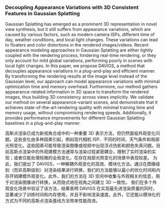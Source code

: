 ### Decoupling Appearance Variations with 3D Consistent Features in Gaussian Splatting

Gaussian Splatting has emerged as a prominent 3D representation in novel view synthesis, but it still suffers from appearance variations, which are caused by various factors, such as modern camera ISPs, different time of day, weather conditions, and local light changes. These variations can lead to floaters and color distortions in the rendered images/videos. Recent appearance modeling approaches in Gaussian Splatting are either tightly coupled with the rendering process, hindering real-time rendering, or they only account for mild global variations, performing poorly in scenes with local light changes. In this paper, we propose DAVIGS, a method that decouples appearance variations in a plug-and-play and efficient manner. By transforming the rendering results at the image level instead of the Gaussian level, our approach can model appearance variations with minimal optimization time and memory overhead. Furthermore, our method gathers appearance-related information in 3D space to transform the rendered images, thus building 3D consistency across views implicitly. We validate our method on several appearance-variant scenes, and demonstrate that it achieves state-of-the-art rendering quality with minimal training time and memory usage, without compromising rendering speeds. Additionally, it provides performance improvements for different Gaussian Splatting baselines in a plug-and-play manner.

高斯点渲染已成为新视角合成中的一种重要 3D 表示方法，但仍然面临外观变化问题。这些变化由多种因素引起，例如现代相机 ISP、不同的时间、天气条件和局部光照变化。这些因素可能导致渲染图像或视频中出现浮点伪影和颜色失真问题。目前高斯点渲染中的外观建模方法通常与渲染过程紧密耦合，限制了实时渲染的实现；或者仅能处理轻微的全局变化，在存在局部光照变化的场景中表现较差。
为此，我们提出了 DAVIGS，一种解耦外观变化的高效、模块化方法。通过在图像级别（而非高斯级别）对渲染结果进行转换，我们的方法能够以最小的优化时间和内存开销建模外观变化。此外，我们的方法在 3D 空间中收集与外观相关的信息，用于对渲染图像进行转换，从而隐式地在视角之间建立 3D 一致性。
我们在多个外观变化场景中验证了该方法，结果表明 DAVIGS 在实现最先进渲染质量的同时，显著减少了训练时间和内存使用，并且不影响渲染速度。此外，它还能以模块化的方式为不同的高斯点渲染基线方法带来性能改进。
